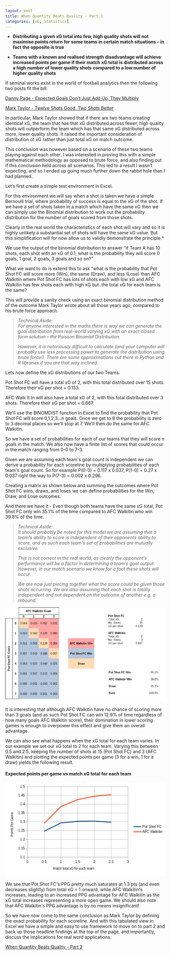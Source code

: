 ```yaml
---
layout: post
title: When Quantity Beats Quality - Part 1
categories: [xG, Statistics]
---
```


-  **Distributing a given xG total into few, high quality shots will not maximise points return for some teams in certain match situations – in fact the opposite is true**  

-  **Teams with a known and realised strength disadvantage will achieve increased points per game if their match xG total is distributed across a high number of lower quality shots compared to a low number of higher quality shots**

If seminal works exist in the world of football analytics then the following two posts fit the bill:

[Danny Page - Expected Goals Don't Just Add Up, They Multiply](https://medium.com/@dannypage/expected-goals-just-don-t-add-up-they-also-multiply-1dfd9b52c7d0)

[Mark Taylor - Twelve Shots Good, Two Shots Better](http://thepowerofgoals.blogspot.com/2014/02/twelve-shots-good-two-shots-better.html)

In particular, Mark Taylor showed that if there are two teams creating identical xG, the team that has that xG distributed across fewer, high quality shots will outperform the team which has that same xG distributed across more, lower quality shots. It raised the important consideration of distribution of xG rather than just total xG on match outcome.

This conclusion was however based on a scenario of these two teams playing against each other. I was interested in proving this with a simple mathematical methodology as opposed to brute force, and also finding out if this conclusion held across all scenarios. This led to a result I wasn’t expecting, and so I ended up going much further down the rabbit hole than I had planned. 

Let’s first create a simple test environment in Excel.

For this environment we will say when a shot is taken we have a simple Bernoulli trial, where probability of success is equal to the xG of the shot. If we have a set of shots taken in a match which have the same xG then we can simply use the Binomial distribution to work out the probability distribution for the number of goals scored from those shots.

Clearly in the real world the characteristics of each shot will vary and so it is highly unlikely a substantial set of shots will have the same xG value. But this simplification will for now allow us to validly demonstrate the principle.*

We use the output of the binomial distribution to answer “if Team A has 10 shots, each shot with an xG of 0.1, what is the probability they will score 0 goals, 1 goal, 2 goals, 3 goals and so on?”

What we want to do is extend this to ask "what is the probability that Pot Shot FC will score more (Win), the same (Draw), and less (Lose) than AFC Walkitin where Pot Shot FC has lots of shots each with low xG and AFC Walkitin has few shots each with high xG  but..the total xG for each team is the same?

This will provide a sanity check using an exact binomial distribution method of the outcome Mark Taylor wrote about all those years ago, compared to his brute force approach.

> *Technical Aside:  
> For anyone interested in the maths there is way we can generate the goal distribution from real-world varying xG with an exact closed form solution - the Poisson Binomial Distribution.*
> 
> *However, it is notoriously difficult to calculate (and your computer will probably use less processing power to generate the distribution using brute force!). There are some approximations out there in Python and R libraries if you are that way inclined.*

Lets now define the xG distributions of our two Teams.

Pot Shot FC will have a total xG of 2, with this total distributed over 15 shots. Therefore their xG per shot = 0.133.

AFC Walk It In will also have a total xG of 2, with this total distributed over 3 shots. Therefore their xG per shot = 0.667.

We'll use the BINOMDIST function in Excel to find the probability that Pot Shot FC will score 0,1,2,3...n goals. Once we get to 8 the probability is zero to 3 decimal places so we'll stop at 7. We'll then do the same for AFC Walkitin.

So we have a set of probabilities for each of our teams that they will score n goals in the match. We also now have a finite list of scores that could occur in the match ranging from 0-0 to 7-3.

Given we are assuming each team's goal count is independent we can derive a probability for each scoreline by multiplying probabilities of each team's goal count. So for example P(0-0) = 0.117 x 0.037, P(1-0) = 0.27 x 0.037 right the way to P(7-3) = 0.002 x 0.296.

Creating a matrix as shown below and summing the outcomes where Pot Shot FC wins, draws, and loses we can define probabilities for the Win, Draw, and Lose outcomes.

And there we have it - Even though both teams have the same xG total, Pot Shot FC only win 35.1% of the time compared to AFC Walkitin who win 39.8% of the time.

> *Technical Aside:*  
> *It should probably be noted for this model we are assuming that a team's ability to score is independent of their opponents ability to score, and as such each team's set of probabilities are mutually exclusive.*
> 
> *This is not correct in the real world, as clearly the opponent's performance will be a factor in determining a team's goal output. However, in our match scenario we know for a fact these shots will occur.*
> 
> *We are now just piecing together what the score could be given those shots occurring. We are also assuming that each shot is totally independent and not dependent on the outcome of another e.g. a rebound.*

<p align="center">
 <img src="/images/quantoverqual1/excel.png" />
</p>

It is interesting that although AFC Walkitin have no chance of scoring more than 3 goals (and as such Pot Shot FC can win 12.9% of time regardless of how many goals AFC Walkitin score), their domination in lower scoring games is enough to overpower this effect and give them an overall advantage.

We can also see what happens when the xG total for each team varies. In our example we set our xG total to 2 for each team. Varying this between 0.5 and 2.5, keeping the number of shots at 15 (Pot Shot FC) and 3 (AFC Walkitin) and plotting the expected points per game (3 for a win, 1 for a draw) yields the following result.
#### Expected points per game vs match xG total for each team

<p align="center">
 <img src="/images/quantoverqual1/graph.png" />
</p>

We see that Pot Shot FC's PPG pretty much saturates at 1.3 pts (and even decreases slightly) from total xG = 1 onward, while AFC Walkitin's increases, leading to an increased PPG advantage for AFC Walkitin as the xG total increases representing a more open game. We should also note that AFC Walkitin's PPG advantage is by no means insignificant!

So we have now come to the same conclusion as Mark Taylor by defining the exact probability for each scoreline. And with this tabulated view in Excel we have a simple and easy to use framework to move on to part 2 and back up those headline findings at the top of the page, and importantly, discuss the implications for real word applications.


[When Quantity Beats Quality - Part 2](https://www.opengoalapp.com/quantoverqual2)
